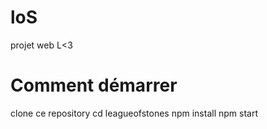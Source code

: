 # loS
projet web L&lt;3

# Comment démarrer
clone ce repository
cd leagueofstones
npm install
npm start
